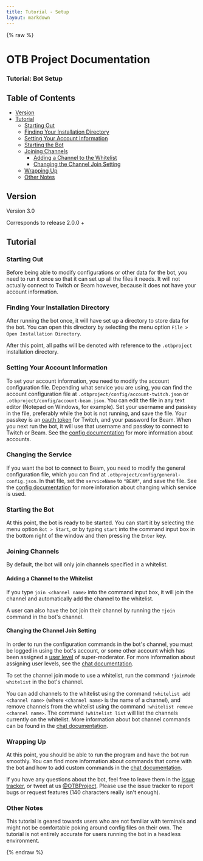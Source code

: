 ```yaml
---
title: Tutorial - Setup
layout: markdown
---
```


{% raw %}

# OTB Project Documentation

### Tutorial: Bot Setup

## Table of Contents
 - [Version](#version)
 - [Tutorial](#tutorial)
   - [Starting Out](#starting-out)
   - [Finding Your Installation Directory](#finding-your-installation-directory)
   - [Setting Your Account Information](#setting-your-account-information)
   - [Starting the Bot](#starting-the-bot)
   - [Joining Channels](#joining-channels)
     - [Adding a Channel to the Whitelist](#adding-a-channel-to-the-whitelist)
     - [Changing the Channel Join Setting](#changing-the-channel-join-setting)
   - [Wrapping Up](#wrapping-up)
   - [Other Notes](#other-notes)

## Version
Version 3.0

Corresponds to release 2.0.0 +

## Tutorial

### Starting Out

Before being able to modify configurations or other data for the bot, you need to run it once so that it can set up all the files it needs. It will not actually connect to Twitch or Beam however, because it does not have your account information.

### Finding Your Installation Directory

After running the bot once, it will have set up a directory to store data for the bot. You can open this directory by selecting the menu option `File > Open Installation Directory`.

After this point, all paths will be denoted with reference to the `.otbproject` installation directory.

### Setting Your Account Information

To set your account information, you need to modify the account configuration file. Depending what service you are using, you can find the account configuration file at `.otbproject/config/account-twitch.json` or `.otbproject/config/account-beam.json`. You can edit the file in any text editor (Notepad on Windows, for example). Set your username and passkey in the file, preferably while the bot is not running, and save the file. Your passkey is an <a href="http://twitchapps.com/tmi/" target="_blank">oauth token</a> for Twitch, and your password for Beam. When you next run the bot, it will use that username and passkey to connect to Twitch or Beam. See the [config documentation](config-documentation.html#account) for more information about accounts.

### Changing the Service

If you want the bot to connect to Beam, you need to modify the general configuration file, which you can find at `.otbproject/config/general-config.json`. In that file, set the `serviceName` to `"BEAM"`, and save the file. See the [config documentation](config-documentation.html#general-config) for more inforation about changing which service is used.

### Starting the Bot

At this point, the bot is ready to be started. You can start it by selecting the menu option `Bot > Start`, or by typing `start` into the command input box in the bottom right of the window and then pressing the `Enter` key.

### Joining Channels

By default, the bot will only join channels specified in a whitelist.

#### Adding a Channel to the Whitelist

If you type `join <channel name>` into the command input box, it will join the channel and automatically add the channel to the whitelist.

A user can also have the bot join their channel by running the `!join` command in the bot's channel.

#### Changing the Channel Join Setting

In order to run the configuration commands in the bot's channel, you must be logged in using the bot's account, or some other account which has been assigned a [user level](reference-user-levels.html) of super-moderator. For more information about assigning user levels, see the [chat documentation](chat-documentation.html#built-in-channel-commands).

To set the channel join mode to use a whitelist, run the command `!joinMode whitelist` in the bot's channel.

You can add channels to the whitelist using the command `!whitelist add <channel name>` (where `<channel name>` is the name of a channel), and remove channels from the whitelist using the command `!whitelist remove <channel name>`. The command `!whitelist list` will list the channels currently on the whitelist. More information about bot channel commands can be found in the [chat documentation](chat-documentation.html#built-in-bot-channel-commands).

### Wrapping Up

At this point, you should be able to run the program and have the bot run smoothly. You can find more information about commands that come with the bot and how to add custom commands in the [chat documentation](chat-documentation.html).

If you have any questions about the bot, feel free to leave them in the <a href="https://github.com/OTBProject/OTBProject/issues" target="_blank">issue tracker</a>, or tweet at us <a href="https://twitter.com/OTBProject" target="_blank">@OTBProject</a>. Please use the issue tracker to report bugs or request features (140 characters really isn't enough).

### Other Notes

This tutorial is geared towards users who are not familiar with terminals and might not be comfortable poking around config files on their own. The tutorial is not entirely accurate for users running the bot in a headless environment.

{% endraw %}
